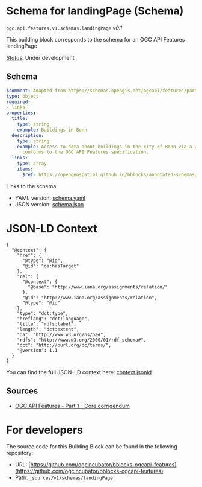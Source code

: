 
# Schema for landingPage (Schema)

`ogc.api.features.v1.schemas.landingPage` *v0.1*

This building block corresponds to the schema for an OGC API Features landingPage

[*Status*](http://www.opengis.net/def/status): Under development

## Schema

```yaml
$comment: Adapted from https://schemas.opengis.net/ogcapi/features/part1/1.0/openapi/schemas/landingPage.yaml
type: object
required:
- links
properties:
  title:
    type: string
    example: Buildings in Bonn
  description:
    type: string
    example: Access to data about buildings in the city of Bonn via a Web API that
      conforms to the OGC API Features specification.
  links:
    type: array
    items:
      $ref: https://opengeospatial.github.io/bblocks/annotated-schemas/ogc-utils/json-link/schema.yaml

```

Links to the schema:

* YAML version: [schema.yaml](https://ogcincubator.github.io/bblocks-ogcapi-features/build/annotated/api/features/v1/schemas/landingPage/schema.json)
* JSON version: [schema.json](https://ogcincubator.github.io/bblocks-ogcapi-features/build/annotated/api/features/v1/schemas/landingPage/schema.yaml)


# JSON-LD Context

```jsonld
{
  "@context": {
    "href": {
      "@type": "@id",
      "@id": "oa:hasTarget"
    },
    "rel": {
      "@context": {
        "@base": "http://www.iana.org/assignments/relation/"
      },
      "@id": "http://www.iana.org/assignments/relation",
      "@type": "@id"
    },
    "type": "dct:type",
    "hreflang": "dct:language",
    "title": "rdfs:label",
    "length": "dct:extent",
    "oa": "http://www.w3.org/ns/oa#",
    "rdfs": "http://www.w3.org/2000/01/rdf-schema#",
    "dct": "http://purl.org/dc/terms/",
    "@version": 1.1
  }
}
```

You can find the full JSON-LD context here:
[context.jsonld](https://ogcincubator.github.io/bblocks-ogcapi-features/build/annotated/api/features/v1/schemas/landingPage/context.jsonld)

## Sources

* [OGC API Features - Part 1 - Core corrigendum](https://docs.ogc.org/is/17-069r4/17-069r4.html)

# For developers

The source code for this Building Block can be found in the following repository:

* URL: [https://github.com/ogcincubator/bblocks-ogcapi-features](https://github.com/ogcincubator/bblocks-ogcapi-features)
* Path: `_sources/v1/schemas/landingPage`

